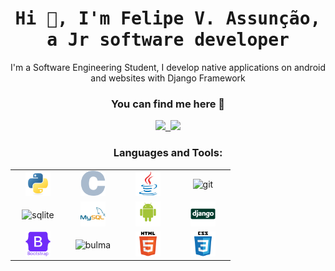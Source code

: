<h1 align="center">
    <samp> Hi 👋, I'm Felipe V. Assunção, a Jr software developer <br/>
</h1>
<p align="center"> I'm a Software Engineering Student, I develop native applications on android and websites with Django Framework </p>

<!-- <img align='right' src="https://github.com/assuncaofelipe/assuncaofelipe/blob/main/images/capas/capa3.png" width="270"> -->

<h3 align="center"> You can find me here 🔎</h3> 
<p align="center"> <samp>
    <a href="https://www.linkedin.com/in/assuncao-felipe/" target="_blank">
        <img src="https://img.shields.io/badge/linkedin-%230077B5.svg?&style=for-the-badge&logo=linkedin&logoColor=white" />
    </a>
    <a href="https://www.instagram.com/diceloss/" target="_blank">
        <img src = "https://img.shields.io/badge/instagram-%23E4405F.svg?&style=for-the-badge&logo=instagram&logoColor=white" />
    </a>
</p>

<h3 align="center"> Languages and Tools: </h3>

<!-- TABELA 4X4 -->
<!-- PRIMEIRA LINHA COM 4 COLUNAS -->
<table align="center" width="100%">
    <tr align="center">
        <td width="20%">
            <img src="https://raw.githubusercontent.com/devicons/devicon/master/icons/python/python-original.svg" alt="python" width="40" height="40"/>
        </td>
        <td width="20%">
            <img src="https://raw.githubusercontent.com/devicons/devicon/master/icons/c/c-original.svg" alt="c" width="40" height="40"/>
        </td>
        <td width="20%">
            <img src="https://raw.githubusercontent.com/devicons/devicon/master/icons/java/java-original.svg" alt="java" width="40" height="40"/>
        </td>
        <td width="20%">
            <img src="https://www.vectorlogo.zone/logos/git-scm/git-scm-icon.svg" alt="git" width="40" height="40"/> 
        </td>
    </tr>
    <!-- SEGUNDA LINHA COM 4 COLUNAS -->
    <tr align="center">
        <td width="20%">
            <img src="https://www.vectorlogo.zone/logos/sqlite/sqlite-icon.svg" alt="sqlite" width="40" height="40"/>
        </td>
        <td width="20%">
            <img src="https://raw.githubusercontent.com/devicons/devicon/master/icons/mysql/mysql-original-wordmark.svg" alt="mysql" width="40" height="40"/>
        </td>
        <td width="20%">
            <img src="https://raw.githubusercontent.com/devicons/devicon/master/icons/android/android-original-wordmark.svg" alt="android" width="40" height="40"/>
        </td>
        <td width="20%">
            <img src="https://raw.githubusercontent.com/devicons/devicon/master/icons/django/django-original.svg" alt="django" width="40" height="40"/>
        </td>
    </tr>
    <!-- TERCEIRA LINHA COM 4 COLUNAS -->
    <tr align="center">
        <td width="20%">
            <img src="https://raw.githubusercontent.com/devicons/devicon/master/icons/bootstrap/bootstrap-plain-wordmark.svg" alt="bootstrap" width="40" height="40"/>
        </td>
        <td width="20%">
            <img src="https://raw.githubusercontent.com/gilbarbara/logos/804dc257b59e144eaca5bc6ffd16949752c6f789/logos/bulma.svg" alt="bulma" width="40" height="40"/>
        </td>
        <td width="20%">
            <img src="https://raw.githubusercontent.com/devicons/devicon/master/icons/html5/html5-original-wordmark.svg" alt="html5" width="40" height="40"/>
        </td>
        <td width="20%">
            <img src="https://raw.githubusercontent.com/devicons/devicon/master/icons/css3/css3-original-wordmark.svg" alt="css3" width="40" height="40"/>
        </td>
    </tr>
</table>
